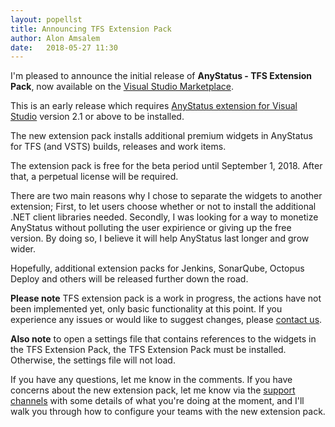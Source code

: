 ```yaml
---
layout: popellst
title: Announcing TFS Extension Pack
author: Alon Amsalem
date:   2018-05-27 11:30
---
```


I'm pleased to announce the initial release of **AnyStatus - TFS Extension Pack**, now available on the [Visual Studio Marketplace](https://marketplace.visualstudio.com/items?itemName=anystatus.TFSExtensionPack).

This is an early release which requires [AnyStatus extension for Visual Studio](https://marketplace.visualstudio.com/items?itemName=AlonAmsalem.AnyStatus) version 2.1 or above to be installed.

The new extension pack installs additional premium widgets in AnyStatus for TFS (and VSTS) builds, releases and work items.

The extension pack is free for the beta period until September 1, 2018. After that, a perpetual license will be required.

There are two main reasons why I chose to separate the widgets to another extension;
First, to let users choose whether or not to install the additional .NET client libraries needed.
Secondly, I was looking for a way to monetize AnyStatus without polluting the user expirience or giving up the free version.
By doing so, I believe it will help AnyStatus last longer and grow wider.

Hopefully, additional extension packs for Jenkins, SonarQube, Octopus Deploy and others will be released further down the road.

**Please note** TFS extension pack is a work in progress, the actions have not been implemented yet, only basic functionality at this point. If you experience any issues or would like to suggest changes, please [contact us](/support).

**Also note** to open a settings file that contains references to the widgets in the TFS Extension Pack, the TFS Extension Pack must be installed. Otherwise, the settings file will not load.

If you have any questions, let me know in the comments.
If you have concerns about the new extension pack, let me know via the [support channels](/support) with some details of what you're doing at the moment, and I'll walk you through how to configure your teams with the new extension pack.